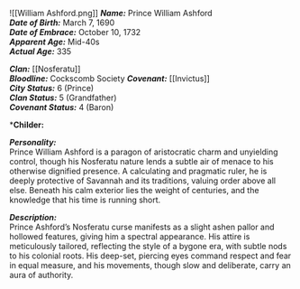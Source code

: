 ![[William Ashford.png]]
***Name:*** Prince William Ashford  
***Date of Birth:*** March 7, 1690  
***Date of Embrace:*** October 10, 1732  
***Apparent Age:*** Mid-40s  
***Actual Age:*** 335  

***Clan:*** [[Nosferatu]]  
***Bloodline:***  Cockscomb Society
***Covenant:*** [[Invictus]]  
***City Status:*** 6 (Prince)  
***Clan Status:*** 5 (Grandfather)  
***Covenant Status:*** 4 (Baron)  

***Childer:**

***Personality:***  
Prince William Ashford is a paragon of aristocratic charm and unyielding control, though his Nosferatu nature lends a subtle air of menace to his otherwise dignified presence. A calculating and pragmatic ruler, he is deeply protective of Savannah and its traditions, valuing order above all else. Beneath his calm exterior lies the weight of centuries, and the knowledge that his time is running short.  

***Description:***  
Prince Ashford’s Nosferatu curse manifests as a slight ashen pallor and hollowed features, giving him a spectral appearance. His attire is meticulously tailored, reflecting the style of a bygone era, with subtle nods to his colonial roots. His deep-set, piercing eyes command respect and fear in equal measure, and his movements, though slow and deliberate, carry an aura of authority.
